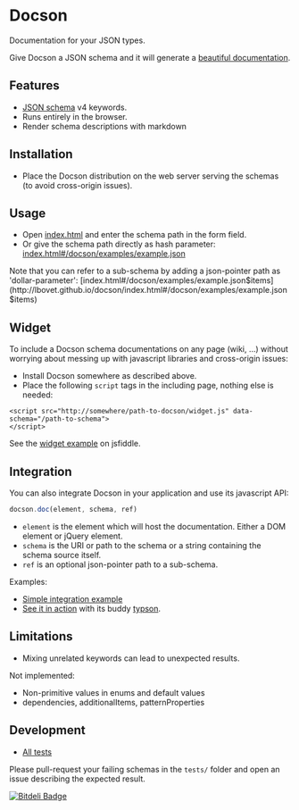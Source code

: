 Docson
======

Documentation for your JSON types.

Give Docson a JSON schema and it will generate a [beautiful documentation](http://lbovet.github.io/docson/index.html#/docson/examples/example.json).

## Features
* [JSON schema](http://json-schema.org/) v4 keywords.
* Runs entirely in the browser.
* Render schema descriptions with markdown

## Installation

* Place the Docson distribution on the web server serving the schemas (to avoid cross-origin issues).

## Usage

* Open [index.html](http://lbovet.github.io/docson/index.html) and enter the schema path in the form field.
* Or give the schema path directly as hash parameter: [index.html#/docson/examples/example.json](http://lbovet.github.io/docson/index.html#/docson/examples/example.json)

Note that you can refer to a sub-schema by adding a json-pointer path as 'dollar-parameter': [index.html#/docson/examples/example.json$items](http://lbovet.github.io/docson/index.html#/docson/examples/example.json$items)

## Widget

To include a Docson schema documentations on any page (wiki, ...) without worrying about messing up with javascript libraries and cross-origin issues:

* Install Docson somewhere as described above.
* Place the following `script` tags in the including page, nothing else is needed:

```
<script src="http://somewhere/path-to-docson/widget.js" data-schema="/path-to-schema">
</script>
```

See the [widget example](http://jsfiddle.net/3kXu2/3/) on jsfiddle.

## Integration

You can also integrate Docson in your application and use its javascript API:

```javascript
docson.doc(element, schema, ref)
```

* `element` is the element which will host the documentation. Either a DOM element or jQuery element.
* `schema` is the URI or path to the schema or a string containing the schema source itself.
* `ref` is an optional json-pointer path to a sub-schema.

Examples:
* [Simple integration example](http://lbovet.github.io/docson/examples/example.html)
* [See it in action](http://lbovet.github.io/typson-demo/) with its buddy [typson](https://github.com/lbovet/typson).

## Limitations

* Mixing unrelated keywords can lead to unexpected results.

Not implemented:
* Non-primitive values in enums and default values
* dependencies, additionalItems, patternProperties

## Development

* [All tests](http://lbovet.github.io/docson/tests/test.html)

Please pull-request your failing schemas in the `tests/` folder and open an issue describing the expected result.

[![Bitdeli Badge](https://d2weczhvl823v0.cloudfront.net/lbovet/docson/trend.png)](https://bitdeli.com/free "Bitdeli Badge")

